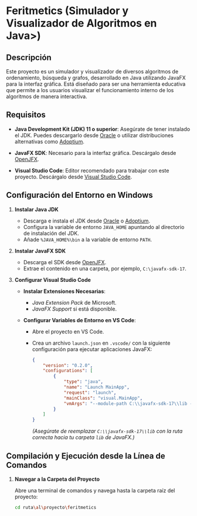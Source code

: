 # Feritmetics (Simulador y Visualizador de Algoritmos en Java>)

## Descripción

Este proyecto es un simulador y visualizador de diversos algoritmos de ordenamiento, búsqueda y grafos, desarrollado en Java utilizando JavaFX para la interfaz gráfica. Está diseñado para ser una herramienta educativa que permite a los usuarios visualizar el funcionamiento interno de los algoritmos de manera interactiva.

## Requisitos

- **Java Development Kit (JDK) 11 o superior**: Asegúrate de tener instalado el JDK. Puedes descargarlo desde [Oracle](https://www.oracle.com/java/technologies/javase-jdk11-downloads.html) o utilizar distribuciones alternativas como [Adoptium](https://adoptium.net/).

- **JavaFX SDK**: Necesario para la interfaz gráfica. Descárgalo desde [OpenJFX](https://openjfx.io/).

- **Visual Studio Code**: Editor recomendado para trabajar con este proyecto. Descárgalo desde [Visual Studio Code](https://code.visualstudio.com/).

## Configuración del Entorno en Windows

1. **Instalar Java JDK**

   - Descarga e instala el JDK desde [Oracle](https://www.oracle.com/java/technologies/javase-jdk11-downloads.html) o [Adoptium](https://adoptium.net/).
   - Configura la variable de entorno `JAVA_HOME` apuntando al directorio de instalación del JDK.
   - Añade `%JAVA_HOME%\bin` a la variable de entorno `PATH`.

2. **Instalar JavaFX SDK**

   - Descarga el SDK desde [OpenJFX](https://openjfx.io/).
   - Extrae el contenido en una carpeta, por ejemplo, `C:\javafx-sdk-17`.

3. **Configurar Visual Studio Code**

   - **Instalar Extensiones Necesarias**:
     - *Java Extension Pack* de Microsoft.
     - *JavaFX Support* si está disponible.
   
   - **Configurar Variables de Entorno en VS Code**:
     - Abre el proyecto en VS Code.
     - Crea un archivo `launch.json` en `.vscode/` con la siguiente configuración para ejecutar aplicaciones JavaFX:

       ```json
       {
           "version": "0.2.0",
           "configurations": [
               {
                   "type": "java",
                   "name": "Launch MainApp",
                   "request": "launch",
                   "mainClass": "visual.MainApp",
                   "vmArgs": "--module-path C:\\javafx-sdk-17\\lib --add-modules javafx.controls,javafx.fxml"
               }
           ]
       }
       ```

       *(Asegúrate de reemplazar `C:\\javafx-sdk-17\\lib` con la ruta correcta hacia tu carpeta `lib` de JavaFX.)*

## Compilación y Ejecución desde la Línea de Comandos

1. **Navegar a la Carpeta del Proyecto**

   Abre una terminal de comandos y navega hasta la carpeta raíz del proyecto:

   ```bash
   cd ruta\al\proyecto\feritmetics
